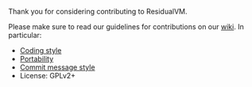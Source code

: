 Thank you for considering contributing to ResidualVM.

Please make sure to read our guidelines for contributions on our
[wiki](https://wiki.scummvm.org/index.php/Developer_Central). In particular:

* [Coding style](https://wiki.scummvm.org/index.php/Code_Formatting_Conventions)
* [Portability](https://wiki.scummvm.org/index.php/Coding_Conventions)
* [Commit message style](https://wiki.scummvm.org/index.php/Commit_Guidelines)
* License: GPLv2+

